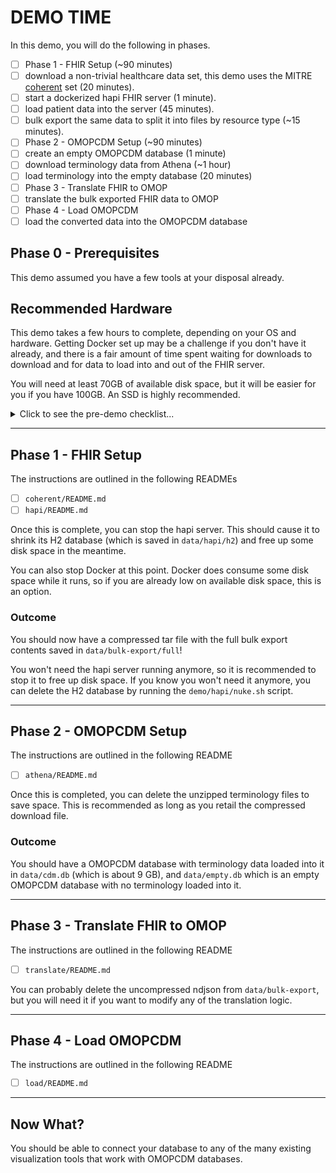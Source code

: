 [coherent]: https://mitre.box.com/shared/static/j0mcu7rax187h6j6gr74vjto8dchbmsp.zip

# DEMO TIME

In this demo, you will do the following in phases.

- [ ]  Phase 1 - FHIR Setup (~90 minutes)
  - [ ]  download a non-trivial healthcare data set, this demo uses the MITRE [coherent] set (20 minutes).
  - [ ]  start a dockerized hapi FHIR server (1 minute).
  - [ ]  load patient data into the server (45 minutes).
  - [ ]  bulk export the same data to split it into files by resource type (~15 minutes).
- [ ]  Phase 2 - OMOPCDM Setup (~90 minutes)
  - [ ]  create an empty OMOPCDM database (1 minute)
  - [ ]  download terminology data from Athena (~1 hour)
  - [ ]  load terminology into the empty database (20 minutes)
- [ ]  Phase 3 - Translate FHIR to OMOP
  - [ ]  translate the bulk exported FHIR data to OMOP
- [ ]  Phase 4 - Load OMOPCDM
  - [ ]  load the converted data into the OMOPCDM database

## Phase 0 - Prerequisites

This demo assumed you have a few tools at your disposal already.

## Recommended Hardware
This demo takes a few hours to complete, depending on your OS and hardware.
Getting Docker set up may be a challenge if you don't have it already, and
there is a fair amount of time spent waiting for downloads to download and
for data to load into and out of the FHIR server.

You will need at least 70GB of available disk space, but it will be easier
for you if you have 100GB.  An SSD is highly recommended.

<details><summary>Click to see the pre-demo checklist...</summary>

You should have (or install)...
- [ ] Docker
- [ ] a terminal for running scripts
- [ ] `bash`
- [ ] `jq`
- [ ] `sqlite`
- [ ] `zstd` (optional, but recommended)

You will also need to download a few pieces of data.
- [ ] the MITRE [coherent] data set
- [ ] terminology data from Athena

### Install CLI Prerequisites

If you are using `apt` you can `sudo apt install jq sqlite3 zstd`, or for OSX
homebrew users: `brew install jq sqlite3 zstd`.

### Clone Repose

For this demo, I recommend cloning into a new directory (I prefer working in `~/code`).

```bash
# Make yourself a directory to check out the demo.
mkdir -p ~/code
cd ~/code

# Clone the required repos.
gh repo clone barabo/fhir-jq
gh repo clone barabo/fhir-to-omop-demo

# Get ready to start!
cd fhir-to-omop-demo
```

### Docker

To test your docker installation, run `docker run hello-world` in a terminal.

If it worked, you should see output like this:

```
$ docker run hello-world

Unable to find image 'hello-world:latest' locally
latest: Pulling from library/hello-world
478afc919002: Pull complete
Digest: sha256:266b191e926f65542fa8daaec01a192c4d292bff79426f47300a046e1bc576fd
Status: Downloaded newer image for hello-world:latest

Hello from Docker!
This message shows that your installation appears to be working correctly.

To generate this message, Docker took the following steps:
 1. The Docker client contacted the Docker daemon.
 2. The Docker daemon pulled the "hello-world" image from the Docker Hub.
    (arm64v8)
 3. The Docker daemon created a new container from that image which runs the
    executable that produces the output you are currently reading.
 4. The Docker daemon streamed that output to the Docker client, which sent it
    to your terminal.

To try something more ambitious, you can run an Ubuntu container with:
 $ docker run -it ubuntu bash

Share images, automate workflows, and more with a free Docker ID:
 https://hub.docker.com/

For more examples and ideas, visit:
 https://docs.docker.com/get-started/

$
```

</details>

---
## Phase 1 - FHIR Setup

The instructions are outlined in the following READMEs

- [ ] `coherent/README.md`
- [ ] `hapi/README.md`

Once this is complete, you can stop the hapi server.  This should cause it to
shrink its H2 database (which is saved in `data/hapi/h2`) and free up some disk
space in the meantime.

You can also stop Docker at this point.  Docker does consume some disk space
while it runs, so if you are already low on available disk space, this is an
option.

### Outcome

You should now have a compressed tar file with the full bulk export contents
saved in `data/bulk-export/full`!

You won't need the hapi server running anymore, so it is recommended to stop
it to free up disk space.  If you know you won't need it anymore, you can
delete the H2 database by running the `demo/hapi/nuke.sh` script.


---
## Phase 2 - OMOPCDM Setup

The instructions are outlined in the following README

- [ ] `athena/README.md`

Once this is completed, you can delete the unzipped terminology files to save
space.  This is recommended as long as you retail the compressed download file.

### Outcome

You should have a OMOPCDM database with terminology data loaded into it in
`data/cdm.db` (which is about 9 GB), and `data/empty.db` which is an empty
OMOPCDM database with no terminology loaded into it.


---
## Phase 3 - Translate FHIR to OMOP

The instructions are outlined in the following README

- [ ] `translate/README.md`

You can probably delete the uncompressed ndjson from `data/bulk-export`, but
you will need it if you want to modify any of the translation logic.


---
## Phase 4 - Load OMOPCDM

The instructions are outlined in the following README

- [ ] `load/README.md`


---
## Now What?

You should be able to connect your database to any of the many existing
visualization tools that work with OMOPCDM databases.

